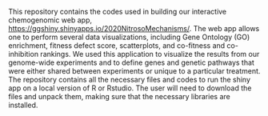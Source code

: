 This repository contains the codes used in building our interactive chemogenomic web app, https://ggshiny.shinyapps.io/2020NitrosoMechanisms/. The web app allows one to perform several data visualizations, including Gene Ontology (GO) enrichment, fitness defect score, scatterplots, and co-fitness and co-inhibition rankings. We used this application to visualize the results from our genome-wide experiments and to define genes and genetic pathways that were either shared between experiments or unique to a particular treatment.
The repository contains all the necessary files and codes to run the shiny app on a local version of R or Rstudio.
The user will need to download the files and unpack them, making sure that the necessary libraries are installed.
